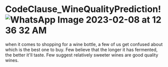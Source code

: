 # CodeClause_WineQualityPrediction! ![WhatsApp Image 2023-02-08 at 12 36 32 AM](https://user-images.githubusercontent.com/112290483/217382725-02ba7210-3d09-4f86-bf65-15ca89d5dfda.jpeg)
when it comes to shopping for a wine bottle, a few of us get confused about which is the best one to buy. Few believe that the longer it has fermented, the better it'll taste. Few suggest relatively sweeter wines are good quality wines.
